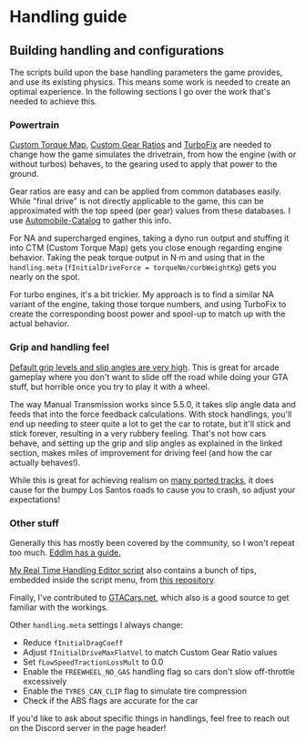# Handling guide

## Building handling and configurations

The scripts build upon the base handling parameters the game provides, and
use its existing physics. This means some work is needed to create an optimal
experience. In the following sections I go over the work that's needed to
achieve this.

### Powertrain

[Custom Torque Map](5-ctm-readme), [Custom Gear Ratios](5-cgr-readme) and
[TurboFix](5-turbofix-readme) are needed to change how the game simulates
the drivetrain, from how the engine (with or without turbos) behaves, to the
gearing used to apply that power to the ground.

Gear ratios are easy and can be applied from common databases easily. While
"final drive" is not directly applicable to the game, this can be approximated
with the top speed (per gear) values from these databases. I use
[Automobile-Catalog](https://www.automobile-catalog.com) to gather this info.

For NA and supercharged engines, taking a dyno run output and stuffing it into
CTM (Custom Torque Map) gets you close enough regarding engine behavior.
Taking the peak torque output in N⋅m and using that in the `handling.meta`
(`fInitialDriveForce = torqueNm/curbWeightKg`) gets you nearly on the spot.

For turbo engines, it's a bit trickier. My approach is to find a similar NA
variant of the engine, taking those torque numbers, and using TurboFix to create
the corresponding boost power and spool-up to match up with the actual behavior.

### Grip and handling feel

[Default grip levels and slip angles are very high](5-gears-readme#handling-for-force-feedback).
This is great for arcade gameplay where you don't want to slide off the road
while doing your GTA stuff, but horrible once you try to play it with a wheel.

The way Manual Transmission works since 5.5.0, it takes slip angle data and
feeds that into the force feedback calculations. With stock handlings, you'll
end up needing to steer quite a lot to get the car to rotate, but it'll stick
and stick forever, resulting in a very rubbery feeling. That's not how cars
behave, and setting up the grip and slip angles as explained in the linked
section, makes miles of improvement for driving feel (and how the car actually
behaves!).

While this is great for achieving realism on
[many ported tracks](https://www.gta5-mods.com/maps/tags/map-model+racetrack),
it does cause for the bumpy Los Santos roads to cause you to crash, so adjust
your expectations!

### Other stuff

Generally this has mostly been covered by the community, so I won't repeat
too much. [Eddlm has a guide.](https://eddlm.github.io/Handling-Tools/guide)

[My Real Time Handling Editor script](https://www.gta5-mods.com/tools/real-time-handling-editor)
also contains a bunch of tips, embedded inside the script menu, from
[this repository](https://github.com/ikt32/GTAVHandlingInfo).

Finally, I've contributed to [GTACars.net](https://gtacars.net/gta5/glossary),
which also is a good source to get familiar with the workings.

Other `handling.meta` settings I always change:

* Reduce `fInitialDragCoeff`
* Adjust `fInitialDriveMaxFlatVel` to match Custom Gear Ratio values
* Set `fLowSpeedTractionLossMult` to 0.0
* Enable the `FREEWHEEL_NO_GAS` handling flag so cars don't slow off-throttle excessively
* Enable the `TYRES_CAN_CLIP` flag to simulate tire compression
* Check if the ABS flags are accurate for the car

If you'd like to ask about specific things in handlings, feel free to reach out
on the Discord server in the page header!
